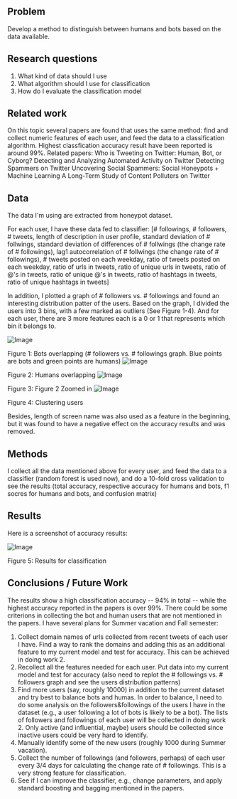 
## Problem

Develop a method to distinguish between humans and bots based on the data available.


## Research questions

1. What kind of data should I use
2. What algorithm should I use for classification
3. How do I evaluate the classification model


## Related work

On this topic several papers are found that uses the same method: find and collect numeric features of each user, and feed the data to a classification algorithm. Highest classfication accuracy result have been reported is around 99%.
Related papers:
Who is Tweeting on Twitter: Human, Bot, or Cyborg?
Detecting and Analyzing Automated Activity on Twitter
Detecting Spammers on Twitter
Uncovering Social Spammers: Social Honeypots + Machine Learning
A Long-Term Study of Content Polluters on Twitter


## Data

The data I'm using are extracted from honeypot dataset.

For each user, I have these data fed to classifier:
[# followings, # followers, # tweets, length of description in user profile, standard deviation of # follwings, standard deviation of differences of # follwings (the change rate of # followings), lag1 autocorrelation of # follwings (the change rate of # followings), # tweets posted on each weekday, ratio of tweets posted on each weekday, ratio of urls in tweets, ratio of unique urls in tweets, ratio of @'s in tweets, ratio of unique @'s in tweets, ratio of hashtags in tweets, ratio of unique hashtags in tweets]

In addition, I plotted a graph of # followers vs. # followings and found an interesting distribution patter of the users. Based on the graph, I divided the users into 3 bins, with a few marked as outliers (See Figure 1-4). And for each user, there are 3 more features each is a 0 or 1 that represents which bin it belongs to.

![Image](../master/src/graphs/graph-bots-overlapping.png?raw=true)

Figure 1: Bots overlapping (# followers vs. # followings graph. Blue points are bots and green points are humans)
![Image](../master/src/graphs/graph-humans-overlapping.png?raw=true)

Figure 2: Humans overlapping
![Image](../master/src/graphs/graph-zoomed-in.png?raw=true)

Figure 3: Figure 2 Zoomed in
![Image](../master/src/graphs/graph-clustered.png?raw=true)

Figure 4: Clustering users

Besides, length of screen name was also used as a feature in the beginning, but it was found to have a negative effect on the accuracy results and was removed. 


## Methods

I collect all the data mentioned above for every user, and feed the data to a classifier (random forest is used now), and do a 10-fold cross validation to see the results (total accuracy, respective accuracy for humans and bots, f1 socres for humans and bots, and confusion matrix)

## Results

Here is a screenshot of accuracy results:

![Image](../master/src/graphs/Result.png?raw=true)

Figure 5: Results for classification


## Conclusions / Future Work

The results show a high classification accuracy -- 94% in total -- while the highest accuracy reported in the papers is over 99%. There could be some criterions in collecting the bot and human users that are not mentioned in the papers. I have several plans for Summer vacation and Fall semester:

1. Collect domain names of urls collected from recent tweets of each user I have. Find a way to rank the domains and adding this as an additional feature to my current model and test for accuracy. This can be achieved in doing work 2.
2. Recollect all the features needed for each user. Put data into my current model and test for accuracy (also need to replot the # followings vs. # followers graph and see the users distribution patterns)
3. Find more users (say, roughly 10000) in addition to the current dataset and try best to balance bots and humas. In order to balance, I need to do some analysis on the followers&followings of the users I have in the dataset (e.g., a user following a lot of bots is likely to be a bot). The lists of followers and followings of each user will be collected in doing work 2. Only active (and influential, maybe) users should be collected since inactive users could be very hard to identify.
4. Manually identify some of the new users (roughly 1000 during Summer vacation).
4. Collect the number of followings (and followers, perhaps) of each user every 3/4 days for calculating the change rate of # followings. This is a very strong feature for classification.
5. See if I can improve the classifier, e.g., change parameters, and apply standard boosting and bagging mentioned in the papers.

